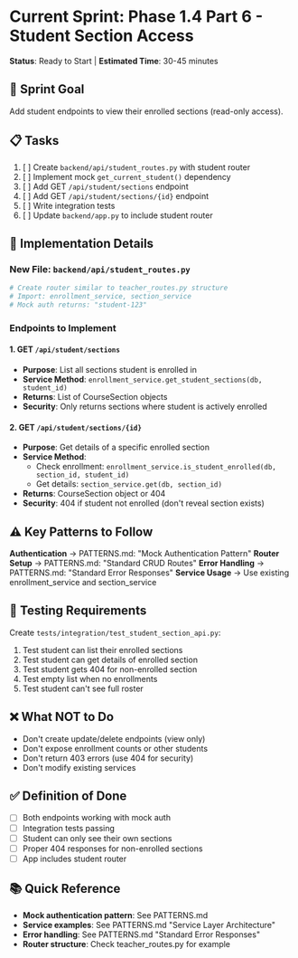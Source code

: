 # Current Sprint: Phase 1.4 Part 6 - Student Section Access

**Status**: Ready to Start | **Estimated Time**: 30-45 minutes

## 🎯 Sprint Goal
Add student endpoints to view their enrolled sections (read-only access).

## 📋 Tasks
1. [ ] Create `backend/api/student_routes.py` with student router
2. [ ] Implement mock `get_current_student()` dependency
3. [ ] Add GET `/api/student/sections` endpoint
4. [ ] Add GET `/api/student/sections/{id}` endpoint
5. [ ] Write integration tests
6. [ ] Update `backend/app.py` to include student router

## 🔧 Implementation Details

### New File: `backend/api/student_routes.py`
```python
# Create router similar to teacher_routes.py structure
# Import: enrollment_service, section_service
# Mock auth returns: "student-123"
```

### Endpoints to Implement

#### 1. GET `/api/student/sections`
- **Purpose**: List all sections student is enrolled in
- **Service Method**: `enrollment_service.get_student_sections(db, student_id)`
- **Returns**: List of CourseSection objects
- **Security**: Only returns sections where student is actively enrolled

#### 2. GET `/api/student/sections/{id}`
- **Purpose**: Get details of a specific enrolled section
- **Service Method**: 
  - Check enrollment: `enrollment_service.is_student_enrolled(db, section_id, student_id)`
  - Get details: `section_service.get(db, section_id)`
- **Returns**: CourseSection object or 404
- **Security**: 404 if student not enrolled (don't reveal section exists)

## ⚠️ Key Patterns to Follow

**Authentication** → PATTERNS.md: "Mock Authentication Pattern"
**Router Setup** → PATTERNS.md: "Standard CRUD Routes"
**Error Handling** → PATTERNS.md: "Standard Error Responses"
**Service Usage** → Use existing enrollment_service and section_service

## 🧪 Testing Requirements

Create `tests/integration/test_student_section_api.py`:
1. Test student can list their enrolled sections
2. Test student can get details of enrolled section
3. Test student gets 404 for non-enrolled section
4. Test empty list when no enrollments
5. Test student can't see full roster

## ❌ What NOT to Do
- Don't create update/delete endpoints (view only)
- Don't expose enrollment counts or other students
- Don't return 403 errors (use 404 for security)
- Don't modify existing services

## ✅ Definition of Done
- [ ] Both endpoints working with mock auth
- [ ] Integration tests passing
- [ ] Student can only see their own sections
- [ ] Proper 404 responses for non-enrolled sections
- [ ] App includes student router

## 📚 Quick Reference
- **Mock authentication pattern**: See PATTERNS.md
- **Service examples**: See PATTERNS.md "Service Layer Architecture"
- **Error handling**: See PATTERNS.md "Standard Error Responses"
- **Router structure**: Check teacher_routes.py for example